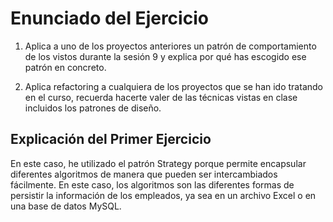 # Enunciado del Ejercicio
1. Aplica a uno de los proyectos anteriores un patrón de comportamiento de los vistos durante la sesión 9 y explica por qué has escogido ese patrón en concreto.

2. Aplica refactoring a cualquiera de los proyectos que se han ido tratando en el curso, recuerda hacerte valer de las técnicas vistas en clase incluidos los patrones de diseño.

## Explicación del Primer Ejercicio
En este caso, he utilizado el patrón Strategy porque permite encapsular diferentes algoritmos de manera que pueden ser intercambiados fácilmente. En este caso, los algoritmos son las diferentes formas de persistir la información de los empleados, ya sea en un archivo Excel o en una base de datos MySQL.